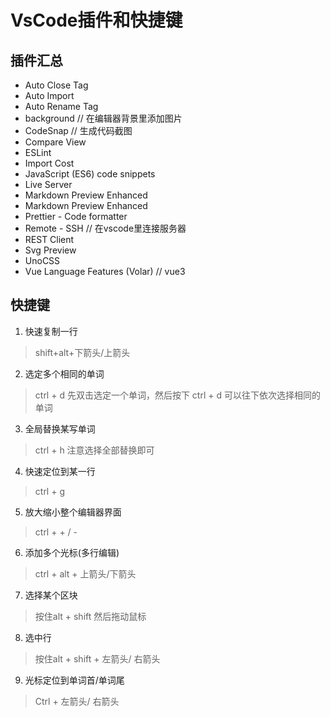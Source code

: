 # VsCode插件和快捷键
## 插件汇总
+ Auto Close Tag
+ Auto Import
+ Auto Rename Tag
+ background  // 在编辑器背景里添加图片
+ CodeSnap  // 生成代码截图
+ Compare View
+ ESLint
+ Import Cost
+ JavaScript (ES6) code snippets
+ Live Server
+ Markdown Preview Enhanced
+ Markdown Preview Enhanced
+ Prettier - Code formatter
+ Remote - SSH  // 在vscode里连接服务器
+ REST Client
+ Svg Preview
+ UnoCSS
+ Vue Language Features (Volar)  // vue3

## 快捷键
1. 快速复制一行
>shift+alt+下箭头/上箭头

2. 选定多个相同的单词
>ctrl + d  先双击选定一个单词，然后按下 ctrl + d 可以往下依次选择相同的单词

3. 全局替换某写单词
>ctrl + h  注意选择全部替换即可

4. 快速定位到某一行
>ctrl + g

5. 放大缩小整个编辑器界面
>ctrl + + / -

6. 添加多个光标(多行编辑)
>ctrl + alt + 上箭头/下箭头

7. 选择某个区块
>按住alt + shift 然后拖动鼠标

8. 选中行
>按住alt + shift + 左箭头/ 右箭头

9. 光标定位到单词首/单词尾
>Ctrl + 左箭头/ 右箭头


